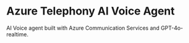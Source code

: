 # Azure Telephony AI Voice Agent

AI Voice agent built with Azure Communication Services and GPT-4o-realtime.